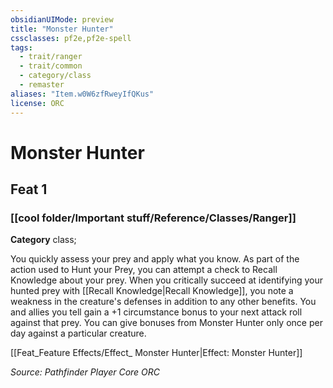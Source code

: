 ```yaml
---
obsidianUIMode: preview
title: "Monster Hunter"
cssclasses: pf2e,pf2e-spell
tags:
  - trait/ranger
  - trait/common
  - category/class
  - remaster
aliases: "Item.w0W6zfRweyIfQKus"
license: ORC
---
```

# Monster Hunter
## Feat 1
### [[cool folder/Important stuff/Reference/Classes/Ranger]]

**Category** class; 




You quickly assess your prey and apply what you know. As part of the action used to Hunt your Prey, you can attempt a check to Recall Knowledge about your prey. When you critically succeed at identifying your hunted prey with [[Recall Knowledge|Recall Knowledge]], you note a weakness in the creature's defenses in addition to any other benefits. You and allies you tell gain a +1 circumstance bonus to your next attack roll against that prey. You can give bonuses from Monster Hunter only once per day against a particular creature.

[[Feat_Feature Effects/Effect_ Monster Hunter|Effect: Monster Hunter]]

*Source: Pathfinder Player Core*
*ORC*